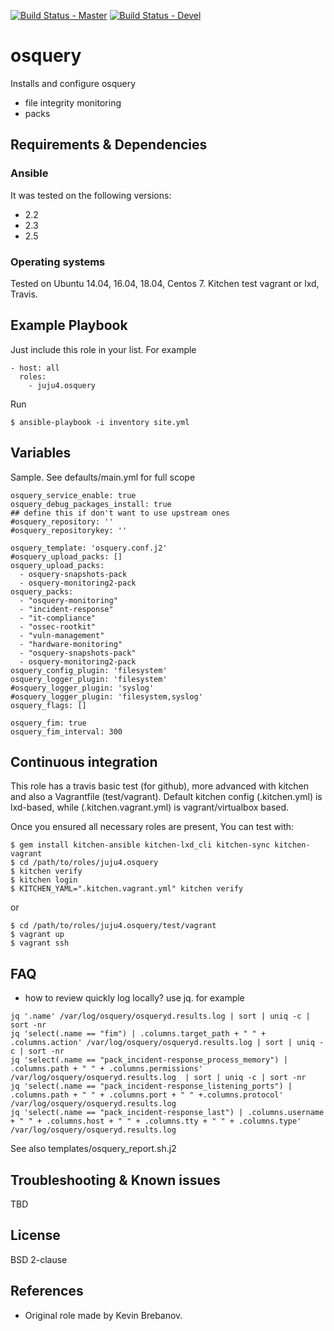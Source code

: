 [![Build Status - Master](https://travis-ci.com/juju4/ansible-osquery.svg?branch=master)](https://travis-ci.com/juju4/ansible-osquery)
[![Build Status - Devel](https://travis-ci.com/juju4/ansible-osquery.svg?branch=devel)](https://travis-ci.com/juju4/ansible-osquery/branches)
# osquery

Installs and configure osquery
* file integrity monitoring
* packs

## Requirements & Dependencies

### Ansible
It was tested on the following versions:
 * 2.2
 * 2.3
 * 2.5

### Operating systems

Tested on Ubuntu 14.04, 16.04, 18.04, Centos 7. Kitchen test vagrant or lxd, Travis.

## Example Playbook

Just include this role in your list.
For example

```
- host: all
  roles:
    - juju4.osquery
```

Run
```
$ ansible-playbook -i inventory site.yml
```

## Variables

Sample. See defaults/main.yml for full scope

```
osquery_service_enable: true
osquery_debug_packages_install: true
## define this if don't want to use upstream ones
#osquery_repository: ''
#osquery_repositorykey: ''

osquery_template: 'osquery.conf.j2'
#osquery_upload_packs: []
osquery_upload_packs:
  - osquery-snapshots-pack
  - osquery-monitoring2-pack
osquery_packs:
  - "osquery-monitoring"
  - "incident-response"
  - "it-compliance"
  - "ossec-rootkit"
  - "vuln-management"
  - "hardware-monitoring"
  - "osquery-snapshots-pack"
  - osquery-monitoring2-pack
osquery_config_plugin: 'filesystem'
osquery_logger_plugin: 'filesystem'
#osquery_logger_plugin: 'syslog'
#osquery_logger_plugin: 'filesystem,syslog'
osquery_flags: []

osquery_fim: true
osquery_fim_interval: 300
```

## Continuous integration

This role has a travis basic test (for github), more advanced with kitchen and also a Vagrantfile (test/vagrant).
Default kitchen config (.kitchen.yml) is lxd-based, while (.kitchen.vagrant.yml) is vagrant/virtualbox based.

Once you ensured all necessary roles are present, You can test with:
```
$ gem install kitchen-ansible kitchen-lxd_cli kitchen-sync kitchen-vagrant
$ cd /path/to/roles/juju4.osquery
$ kitchen verify
$ kitchen login
$ KITCHEN_YAML=".kitchen.vagrant.yml" kitchen verify
```
or
```
$ cd /path/to/roles/juju4.osquery/test/vagrant
$ vagrant up
$ vagrant ssh
```

## FAQ

* how to review quickly log locally?
use jq. for example
```
jq '.name' /var/log/osquery/osqueryd.results.log | sort | uniq -c | sort -nr
jq 'select(.name == "fim") | .columns.target_path + " " + .columns.action' /var/log/osquery/osqueryd.results.log | sort | uniq -c | sort -nr
jq 'select(.name == "pack_incident-response_process_memory") | .columns.path + " " + .columns.permissions' /var/log/osquery/osqueryd.results.log  | sort | uniq -c | sort -nr
jq 'select(.name == "pack_incident-response_listening_ports") | .columns.path + " " + .columns.port + " " +.columns.protocol' /var/log/osquery/osqueryd.results.log
jq 'select(.name == "pack_incident-response_last") | .columns.username + " " + .columns.host + " " + .columns.tty + " " + .columns.type' /var/log/osquery/osqueryd.results.log
```
See also templates/osquery_report.sh.j2

## Troubleshooting & Known issues

TBD

## License

BSD 2-clause

## References

* Original role made by Kevin Brebanov.
